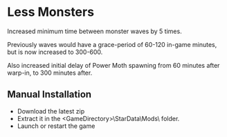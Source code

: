 # Less Monsters

Increased minimum time between monster waves by 5 times.

Previously waves would have a grace-period of 60-120 in-game minutes, but is now increased to 300-600.

Also increased initial delay of Power Moth spawning from 60 minutes after warp-in, to 300 minutes after.

## Manual Installation
- Download the latest zip
- Extract it in the \<GameDirectory\>\StarData\Mods\ folder.
- Launch or restart the game